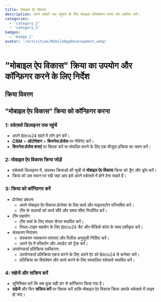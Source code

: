 ```yaml
---
title: मोबाइल ऐप विकास
description: अपने दर्शकों तक पहुंचने के लिए मोबाइल एप्लिकेशन बनाएं और प्रबंधित करें।
categories: 
  - 'category_2'
  - 'category_3'
badges: 
  - 'badge_2' 
avatar: '/activities/MobileAppDevelopment.webp'
---
```

# "मोबाइल ऐप विकास" क्रिया का उपयोग और कॉन्फ़िगर करने के लिए निर्देश

## क्रिया विवरण

## **"मोबाइल ऐप विकास" क्रिया को कॉन्फ़िगर करना**

### 1: वर्कफ़्लो डिज़ाइनर तक पहुंचें
- अपने Bitrix24 खाते में लॉग इन करें।
- **CRM** > **ऑटोमेशन** > **बिजनेस प्रोसेस** पर नेविगेट करें।
- **बिजनेस प्रोसेस बनाएं** पर क्लिक करें या संपादित करने के लिए एक मौजूदा प्रक्रिया का चयन करें।

### 2: मोबाइल ऐप विकास क्रिया जोड़ें
- वर्कफ़्लो डिज़ाइनर में, उपलब्ध क्रियाओं की सूची से **मोबाइल ऐप विकास** क्रिया को ड्रैग और ड्रॉप करें।
- क्रिया को उस स्थान पर रखें जहां आप इसे अपने वर्कफ़्लो में होने देना चाहते हैं।

### 3: क्रिया को कॉन्फ़िगर करें
- प्रोजेक्ट प्रबंधन:
  - अपने मोबाइल ऐप विकास प्रोजेक्ट के लिए कार्य और माइलस्टोन परिभाषित करें।
  - टीम के सदस्यों को कार्य सौंपें और समय सीमा निर्धारित करें।
- टीम सहयोग:
  - टीम चर्चा के लिए संचार चैनल स्थापित करें।
  - रियल-टाइम सहयोग के लिए Bitrix24 चैट और वीडियो कॉल के साथ एकीकृत करें।
- संस्करण नियंत्रण:
  - संस्करण नामकरण परंपराएं और रिलीज़ अनुसूची निर्दिष्ट करें।
  - अपने ऐप में परिवर्तन और अपडेट को ट्रैक करें।
- उपयोगकर्ता प्रतिक्रिया एकीकरण:
  - उपयोगकर्ता प्रतिक्रिया एकत्र करने के लिए अपने ऐप को Bitrix24 से कनेक्ट करें।
  - प्रतिक्रिया का विश्लेषण और कार्य करने के लिए स्वचालित वर्कफ़्लो स्थापित करें।

### 4: सहेजें और सक्रिय करें
- सुनिश्चित करें कि सब कुछ सही ढंग से कॉन्फ़िगर किया गया है।
- **सहेजें** और फिर **सक्रिय करें** पर क्लिक करें ताकि मोबाइल ऐप विकास क्रिया आपके वर्कफ़्लो में लाइव हो जाए।